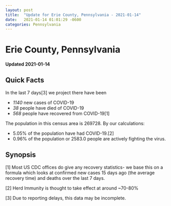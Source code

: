```yaml
---
layout: post
title:  "Update for Erie County, Pennsylvania - 2021-01-14"
date:   2021-01-14 01:01:29 -0600
categories: Pennsylvania
---
```


# Erie County, Pennsylvania
#### Updated 2021-01-14

## Quick Facts

In the last 7 days[3] we project there have been
- *1140* new cases of COVID-19
- *38* people have died of COVID-19
- *568* people have recovered from COVID-19[1]

The population in this census area is 269728. By our calculations:
- 5.05% of the population have had COVID-19.[2]
- 0.96% of the population or 2583.0 people are actively fighting the virus.

## Synopsis




[1] Most US CDC offices do give any recovery statistics- we base this on a formula which looks at confirmed new cases
15 days ago (the average recovery time) and deaths over the last 7 days.

[2] Herd Immunity is thought to take effect at around ~70-80%

[3] Due to reporting delays, this data may be incomplete.
 
    